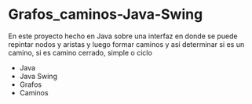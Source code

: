 # Grafos_caminos-Java-Swing
En este proyecto hecho en Java sobre una interfaz en donde se puede repintar nodos y aristas y luego formar caminos y así determinar si es un camino, si es camino cerrado, simple o ciclo
- Java
- Java Swing
- Grafos
- Caminos
